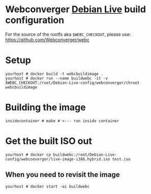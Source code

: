 # Webconverger [Debian Live](http://live.debian.net) build configuration

For the source of the rootfs aka `$WEBC_CHECKOUT`, please use: <https://github.com/Webconverger/webc>

# Setup

	yourhost # docker build -t webcbuildimage .
	yourhost # docker run --name buildwebc -it -v $WEBC_CHECKOUT:/root/Debian-Live-config/webconverger/chroot webcbuildimage

# Building the image

	insidecontainer # make # <--- run inside container

# Get the built ISO out

	yourhost # docker cp buildwebc:/root/Debian-Live-config/webconverger/live-image-i386.hybrid.iso test.iso

##  When you need to revisit the image

	yourhost # docker start -ai buildwebc
